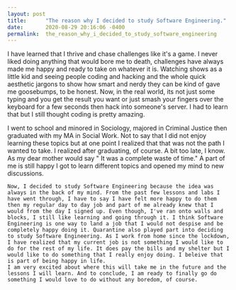 ```yaml
---
layout: post
title:      "The reason why I decided to study Software Engineering."
date:       2020-08-29 20:16:06 -0400
permalink:  the_reason_why_i_decided_to_study_software_engineering
---
```





I have learned that I thrive and chase challenges like it's a game. I never liked doing anything that would bore me to death, challenges have always made me happy and ready to take on whatever it is. Watching shows as a little kid and seeing people coding and hacking and the whole quick aesthetic jargons to show how smart and nerdy they can be kind of gave me goosebumps, to be honest. Now, in the real world, its not just some typing and you get the result you want or just smash your fingers over the keyboard for a few seconds then hack into someone's server. I had to learn that but I still thought coding is pretty amazing.  

  I went to school and minored in Sociology, majored in Criminal Justice then graduated with my MA in Social Work. Not to say that I did not enjoy learning these topics but at one point I realized that that was not the path I wanted to take. I realized after graduating, of course. A bit too late, I know. As my dear mother would say " It was a complete waste of time." A part of me is still happy I got to learn different topics and opened my mind to new discussions.
	
	Now, I decided to study Software Engineering because the idea was always in the back of my mind. From the past few lessons and labs I have went through, I have to say I have felt more happy to do them then my regular day to day job and part of me already knew that I would from the day I signed up. Even though, I've ran onto walls and blocks, I still like learning and going through it. I think Software Engineering is one way to land a job that I would not despise and be completely happy doing it. Quarantine also played part into deciding to study Software Engineering. As I work from home since the lockdown, I have realized that my current job is not something I would like to do for the rest of my life. It does pay the bills and my shelter but I would like to do something that I really enjoy doing. I beleive that is part of being happy in life.
	I am very excited about where this will take me in the future and the lessons I will learn. And to conclude, I am ready to finally go do something I would love to do without any boredom, of course.


